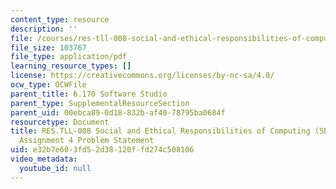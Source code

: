 ```yaml
---
content_type: resource
description: ''
file: /courses/res-tll-008-social-and-ethical-responsibilities-of-computing-serc/e32b7e603fd52d38120ffd274c508106_MITRES-TLL-008F21-6170hw4.pdf
file_size: 103767
file_type: application/pdf
learning_resource_types: []
license: https://creativecommons.org/licenses/by-nc-sa/4.0/
ocw_type: OCWFile
parent_title: 6.170 Software Studio
parent_type: SupplementalResourceSection
parent_uid: 00ebca89-0d18-832b-af40-78795ba0684f
resourcetype: Document
title: RES.TLL-008 Social and Ethical Responsibilities of Computing (SERC), 6.170
  Assignment 4 Problem Statement
uid: e32b7e60-3fd5-2d38-120f-fd274c508106
video_metadata:
  youtube_id: null
---
```

